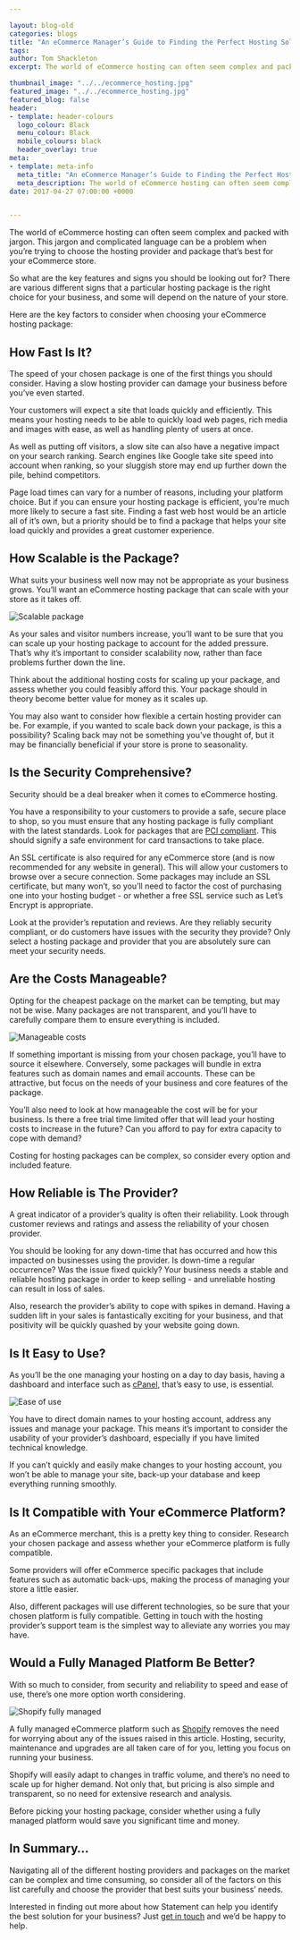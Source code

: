 ```yaml
--- 

layout: blog-old
categories: blogs
title: "An eCommerce Manager’s Guide to Finding the Perfect Hosting Solution"
tags:
author: Tom Shackleton
excerpt: The world of eCommerce hosting can often seem complex and packed with jargon. This jargon and complicated language can be a problem when you’re trying to choose the hosting provider and package that’s best for your eCommerce store.

thumbnail_image: "../../ecommerce_hosting.jpg"
featured_image: "../../ecommerce_hosting.jpg"
featured_blog: false
header:
- template: header-colours
  logo_colour: Black
  menu_colour: Black
  mobile_colours: black
  header_overlay: true
meta:
- template: meta-info
  meta_title: "An eCommerce Manager’s Guide to Finding the Perfect Hosting Solution"
  meta_description: The world of eCommerce hosting can often seem complex and packed with jargon. This jargon and complicated language can be a problem when you’re trying to choose the hosting provider and package that’s best for your eCommerce store.
date: 2017-04-27 07:00:00 +0000


--- 
```

The world of eCommerce hosting can often seem complex and packed with jargon. This jargon and complicated language can be a problem when you’re trying to choose the hosting provider and package that’s best for your eCommerce store.

So what are the key features and signs you should be looking out for? There are various different signs that a particular hosting package is the right choice for your business, and some will depend on the nature of your store.

Here are the key factors to consider when choosing your eCommerce hosting package:

  

How Fast Is It?
---------------

The speed of your chosen package is one of the first things you should consider. Having a slow hosting provider can damage your business before you’ve even started.

Your customers will expect a site that loads quickly and efficiently. This means your hosting needs to be able to quickly load web pages, rich media and images with ease, as well as handling plenty of users at once.

As well as putting off visitors, a slow site can also have a negative impact on your search ranking. Search engines like Google take site speed into account when ranking, so your sluggish store may end up further down the pile, behind competitors.

Page load times can vary for a number of reasons, including your platform choice. But if you can ensure your hosting package is efficient, you’re much more likely to secure a fast site. Finding a fast web host would be an article all of it’s own, but a priority should be to find a package that helps your site load quickly and provides a great customer experience.

  

How Scalable is the Package?
----------------------------

What suits your business well now may not be appropriate as your business grows. You’ll want an eCommerce hosting package that can scale with your store as it takes off.

  

![Scalable package](../../scalable_solution.png)  

As your sales and visitor numbers increase, you’ll want to be sure that you can scale up your hosting package to account for the added pressure. That’s why it’s important to consider scalability now, rather than face problems further down the line.

Think about the additional hosting costs for scaling up your package, and assess whether you could feasibly afford this. Your package should in theory become better value for money as it scales up.

You may also want to consider how flexible a certain hosting provider can be. For example, if you wanted to scale back down your package, is this a possibility? Scaling back may not be something you’ve thought of, but it may be financially beneficial if your store is prone to seasonality.

  

Is the Security Comprehensive?
------------------------------

Security should be a deal breaker when it comes to eCommerce hosting.

You have a responsibility to your customers to provide a safe, secure place to shop, so you must ensure that any hosting package is fully compliant with the latest standards. Look for packages that are [PCI compliant](https://www.pcicomplianceguide.org/pci-faqs-2/). This should signify a safe environment for card transactions to take place.

An SSL certificate is also required for any eCommerce store (and is now recommended for any website in general). This will allow your customers to browse over a secure connection. Some packages may include an SSL certificate, but many won’t, so you’ll need to factor the cost of purchasing one into your hosting budget - or whether a free SSL service such as Let’s Encrypt is appropriate.

Look at the provider’s reputation and reviews. Are they reliably security compliant, or do customers have issues with the security they provide? Only select a hosting package and provider that you are absolutely sure can meet your security needs.

  

Are the Costs Manageable?
-------------------------

Opting for the cheapest package on the market can be tempting, but may not be wise. Many packages are not transparent, and you’ll have to carefully compare them to ensure everything is included.

![Manageable costs](../../manageable_costs.jpg)

If something important is missing from your chosen package, you’ll have to source it elsewhere. Conversely, some packages will bundle in extra features such as domain names and email accounts. These can be attractive, but focus on the needs of your business and core features of the package.

You’ll also need to look at how manageable the cost will be for your business. Is there a free trial time limited offer that will lead your hosting costs to increase in the future? Can you afford to pay for extra capacity to cope with demand?

Costing for hosting packages can be complex, so consider every option and included feature.

  

How Reliable is The Provider?
-----------------------------

A great indicator of a provider’s quality is often their reliability. Look through customer reviews and ratings and assess the reliability of your chosen provider.

You should be looking for any down-time that has occurred and how this impacted on businesses using the provider. Is down-time a regular occurrence? Was the issue fixed quickly? Your business needs a stable and reliable hosting package in order to keep selling - and unreliable hosting can result in loss of sales.

Also, research the provider’s ability to cope with spikes in demand. Having a sudden lift in your sales is fantastically exciting for your business, and that positivity will be quickly quashed by your website going down.

  

Is It Easy to Use?
------------------

As you’ll be the one managing your hosting on a day to day basis, having a dashboard and interface such as [cPanel](https://cpanel.com/), that’s easy to use, is essential.

![Ease of use](../../easy_to_use.png)  

You have to direct domain names to your hosting account, address any issues and manage your package. This means it’s important to consider the usability of your provider’s dashboard, especially if you have limited technical knowledge.

If you can’t quickly and easily make changes to your hosting account, you won’t be able to manage your site, back-up your database and keep everything running smoothly.

  

Is It Compatible with Your eCommerce Platform?
----------------------------------------------

As an eCommerce merchant, this is a pretty key thing to consider. Research your chosen package and assess whether your eCommerce platform is fully compatible.

Some providers will offer eCommerce specific packages that include features such as automatic back-ups, making the process of managing your store a little easier.

Also, different packages will use different technologies, so be sure that your chosen platform is fully compatible. Getting in touch with the hosting provider’s support team is the simplest way to alleviate any worries you may have.

  

Would a Fully Managed Platform Be Better?
-----------------------------------------

With so much to consider, from security and reliability to speed and ease of use, there’s one more option worth considering.

![Shopify fully managed](../../shopify_fully_managed.png)

A fully managed eCommerce platform such as [Shopify](https://www.shopify.com/?ref=statement&utm_campaign=Statement%20Blog) removes the need for worrying about any of the issues raised in this article. Hosting, security, maintenance and upgrades are all taken care of for you, letting you focus on running your business.

Shopify will easily adapt to changes in traffic volume, and there’s no need to scale up for higher demand. Not only that, but pricing is also simple and transparent, so no need for extensive research and analysis.

Before picking your hosting package, consider whether using a fully managed platform would save you significant time and money.

  

In Summary…
-----------

Navigating all of the different hosting providers and packages on the market can be complex and time consuming, so consider all of the factors on this list carefully and choose the provider that best suits your business’ needs.

Interested in finding out more about how Statement can help you identify the best solution for your business? Just [get in touch](https://www.statementagency.com/contact-us) and we’d be happy to help.